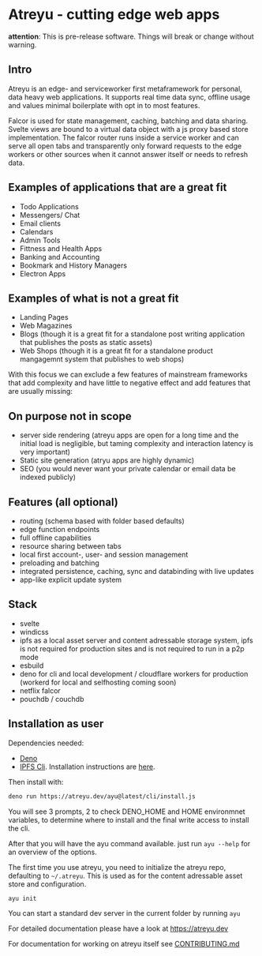 # Atreyu - cutting edge web apps

**attention**: This is pre-release software. Things will break or change without warning.

## Intro
Atreyu is an edge- and serviceworker first metaframework for personal, data heavy web applications. It supports real time data sync, offline usage and values minimal boilerplate with opt in to most features.

Falcor is used for state management, caching, batching and data sharing. Svelte views are bound to a virtual data object with a js proxy based store implementation. The falcor router runs inside a service worker and can serve all open tabs and transparently only forward requests to the edge workers or other sources when it cannot answer itself or needs to refresh data.

## Examples of applications that are a great fit
- Todo Applications
- Messengers/ Chat
- Email clients
- Calendars
- Admin Tools
- Fittness and Health Apps
- Banking and Accounting
- Bookmark and History Managers
- Electron Apps

## Examples of what is not a great fit
- Landing Pages
- Web Magazines
- Blogs (though it is a great fit for a standalone post writing application that publishes the posts as static assets)
- Web Shops (though it is a great fit for a standalone product mangagemnt system that publishes to web shops)

With this focus we can exclude a few features of mainstream frameworks that add complexity and have little to negative effect and add features that are usually missing:

## On purpose not in scope
- server side rendering (atreyu apps are open for a long time and the initial load is negligible, but taming complexity and interaction latency is very important)
- Static site generation (atryu apps are highly dynamic)
- SEO (you would never want your private calendar or email data be indexed publicly)

## Features (all optional)
- routing (schema based with folder based defaults)
- edge function endpoints
- full offline capabilities
- resource sharing between tabs
- local first account-, user- and session management
- preloading and batching
- integrated persistence, caching, sync and databinding with live updates
- app-like explicit update system


## Stack
- svelte
- windicss
- ipfs as a local asset server and content adressable storage system, ipfs is not required for production sites and is not required to run in a p2p mode
- esbuild
- deno for cli and local development / cloudflare workers for production (workerd for local and selfhosting coming soon)
- netflix falcor
- pouchdb / couchdb

## Installation as user
Dependencies needed:
- [Deno](https://deno.land/)
- [IPFS Cli](https://ipfs.io/). Installation instructions are [here](https://docs.ipfs.io/install/command-line/).

Then install with:

```bash
deno run https://atreyu.dev/ayu@latest/cli/install.js
```

You will see 3 prompts, 2 to check DENO_HOME and HOME environmnet variables, to determine where to install and the final write access to install the cli.

After that you will have the ayu command available. just run `ayu --help` for an overview of the options.

The first time you use atreyu, you need to initialize the atreyu repo, defaulting to  `~/.atreyu`. This is used as for the content adressable asset store and configuration.

```bash
ayu init
```

You can start a standard dev server in the current folder by running `ayu`

For detailed documentation please have a look at https://atreyu.dev

For documentation for working on atreyu itself see [CONTRIBUTING.md](here)
